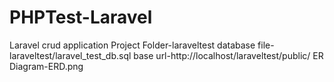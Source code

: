 # PHPTest-Laravel
Laravel crud application
Project Folder-laraveltest
database file-laraveltest/laravel_test_db.sql
base url-http://localhost/laraveltest/public/
ER Diagram-ERD.png
